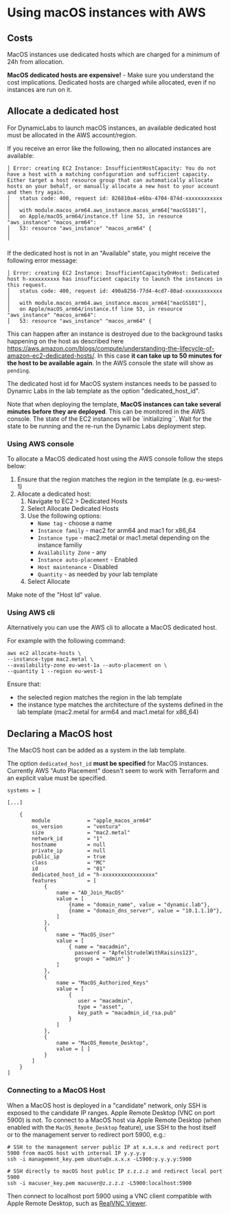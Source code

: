 # Using macOS instances with AWS

## Costs

MacOS instances use dedicated hosts which are charged for a minimum of 24h from allocation.

**MacOS dedicated hosts are expensive!** - Make sure you understand the cost implications. Dedicated hosts are charged while allocated, even if no instances are run on it.

## Allocate a dedicated host

For DynamicLabs to launch macOS instances, an available dedicated host must be allocated in the AWS account/region.

If you receive an error like the following, then no allocated instances are available:

```
│ Error: creating EC2 Instance: InsufficientHostCapacity: You do not have a host with a matching configuration and sufficient capacity. Either target a host resource group that can automatically allocate hosts on your behalf, or manually allocate a new host to your account and then try again.
│ 	status code: 400, request id: 826810a4-e6ba-4704-874d-xxxxxxxxxxxx
│ 
│   with module.macos_arm64.aws_instance.macos_arm64["macGS101"],
│   on Apple/macOS_arm64/instance.tf line 53, in resource "aws_instance" "macos_arm64":
│   53: resource "aws_instance" "macos_arm64" {
│ 
╵
```

If the dedicated host is not in an "Available" state, you might receive the following error message:

```
│ Error: creating EC2 Instance: InsufficientCapacityOnHost: Dedicated host h-xxxxxxxxxx has insufficient capacity to launch the instances in this request.
│ 	status code: 400, request id: 490a8256-77d4-4cd7-80ad-xxxxxxxxxxxx
│ 
│   with module.macos_arm64.aws_instance.macos_arm64["macGS101"],
│   on Apple/macOS_arm64/instance.tf line 53, in resource "aws_instance" "macos_arm64":
│   53: resource "aws_instance" "macos_arm64" {

```

This can happen after an instance is destroyed due to the background tasks happening on the host as described here https://aws.amazon.com/blogs/compute/understanding-the-lifecycle-of-amazon-ec2-dedicated-hosts/.
In this case **it can take up to 50 minutes for the host to be available again**. In the AWS console the state will show as `pending`.

The dedicated host id for MacOS system instances needs to be passed to Dynamic Labs in the lab template as the option "dedicated_host_id".

Note that when deploying the template, **MacOS instances can take several minutes before they are deployed**. This can be monitored in the AWS console. The state of the EC2 instances will be `initializing``. Wait for the state to be running and the re-run the Dynamic Labs deployment step.

### Using AWS console

To allocate a MacOS dedicated host using the AWS console follow the steps below:

1. Ensure that the region matches the region in the template (e.g. eu-west-1)
1. Allocate a dedicated host:
   1. Navigate to EC2 > Dedicated Hosts
   1. Select Allocate Dedicated Hosts
   1. Use the following options:
      * `Name tag` - choose a name
      * `Instance family` - mac2 for arm64 and mac1 for x86_64
      * `Instance type` - mac2.metal or mac1.metal depending on the instance familiy 
      * `Availability Zone` - any
      * `Instance auto-placement` - Enabled
      * `Host maintenance` - Disabled
      * `Quantity` - as needed by your lab template
   1. Select Allocate

Make note of the "Host Id" value.

### Using AWS cli 

Alternatively you can use the AWS cli to allocate a MacOS dedicated host.

For example with the following command:

```
aws ec2 allocate-hosts \
--instance-type mac2.metal \
--availability-zone eu-west-1a --auto-placement on \
--quantity 1 --region eu-west-1
```

Ensure that:
* the selected region matches the region in the lab template
* the instance type matches the architecture of the systems defined in the lab template (mac2.metal for arm64 and mac1.metal for x86_64)

## Declaring a MacOS host

The MacOS host can be added as a system in the lab template.

The option `dedicated_host_id` **must be specified** for MacOS instances.
Currently AWS "Auto Placement" doesn't seem to work with Terraform and an explicit value must be specified.

```
systems = [

[...]

    {
        module            = "apple_macos_arm64"
        os_version        = "ventura"
        size              = "mac2.metal"
        network_id        = "1"
        hostname          = null
        private_ip        = null
        public_ip         = true
        class             = "MC"
        id                = "01"
        dedicated_host_id = "h-xxxxxxxxxxxxxxxxx"
        features          = [
            {
                name = "AD_Join_MacOS"
                value = [
                    {name = "domain_name", value = "dynamic.lab"},
                    {name = "domain_dns_server", value = "10.1.1.10"},
                ]
            },
            {
                name = "MacOS_User"
                value = [
                    { name = "macadmin", 
                      password = "ApfelStrudelWithRaisins123",
                      groups = "admin" }
                ]
            },
            {
                name = "MacOS_Authorized_Keys"
                value = [
                    { 
                       user = "macadmin",
                       type = "asset",
                       key_path = "macadmin_id_rsa.pub"
                    }
                ]
            },
            {
                name = "MacOS_Remote_Desktop",
                value = [ ]
            }
        ]
    }
]

```

### Connecting to a MacOS Host

When a MacOS host is deployed in a "candidate" network, only SSH is exposed to the candidate IP ranges. Apple Remote Desktop (VNC on port 5900) is not.
To connect to a MacOS host via Apple Remote Desktop (when enabled with the `MacOS_Remote_Desktop` feature), use SSH to the host itself or to the management server to redirect port 5900, e.g.:

```
# SSH to the management server public IP at x.x.x.x and redirect port 5900 from macOS host with internal IP y.y.y.y
ssh -i management_key.pem ubuntu@x.x.x.x -L5900:y.y.y.y:5900

# SSH directly to macOS host public IP z.z.z.z and redirect local port 5900
ssh -i macuser_key.pem macuser@z.z.z.z -L5900:localhost:5900
```

Then connect to localhost port 5900 using a VNC client compatible with Apple Remote Desktop, such as [RealVNC Viewer](https://www.realvnc.com/).





